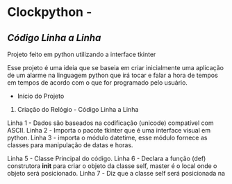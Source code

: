 # Clockpython -

## _Código Linha a Linha_

Projeto feito em python utilizando a interface tkinter

Esse projeto é uma ideia que se baseia em criar inicialmente uma aplicação de um alarme na linguagem python que irá tocar e falar a hora de tempos em tempos de acordo com o que for programado pelo usuário.

- Início do Projeto

1. Criação do Relógio -
Código Linha a Linha

Linha 1  - Dados são baseados na codificação (unicode) compatível com ASCII.
Linha 2 -  Importa o pacote tkinter que é uma interface visual em python.
Linha 3 - importa o módulo datetime, esse módulo fornece as classes para manipulação de datas e horas.

Linha 5 - Classe Principal do código.
Linha  6 -   Declara a função (def) construtora  __init__  para criar o objeto da classe self, master é o local onde o objeto será posicionado.
Linha  7 - Diz que a classe self será posicionada na
